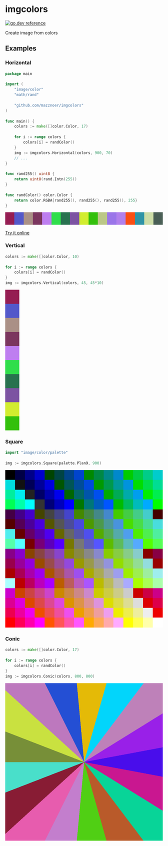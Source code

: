 # imgcolors

[![go.dev reference](https://img.shields.io/badge/go.dev-reference-007d9c?logo=go&logoColor=white&style=flat-square)](https://pkg.go.dev/github.com/mazznoer/imgcolors?tab=doc)

Create image from colors

## Examples

### Horizontal
```go
package main

import (
    "image/color"
    "math/rand"

    "github.com/mazznoer/imgcolors"
)

func main() {
    colors := make([]color.Color, 17)

    for i := range colors {
        colors[i] = randColor()
    }
    img := imgcolors.Horizontal(colors, 900, 70)
    // ...
}

func rand255() uint8 {
    return uint8(rand.Intn(255))
}

func randColor() color.Color {
    return color.RGBA{rand255(), rand255(), rand255(), 255}
}
```
![example output](/examples/horizontal.png "Example output")

[Try it online](https://play.golang.org/p/7zaL_OQ4Gbf)

### Vertical
```go
colors := make([]color.Color, 10)

for i := range colors {
    colors[i] = randColor()
}
img := imgcolors.Vertical(colors, 45, 45*10)
```
![example output](/examples/vertical.png "Example output")

### Square
```go
import "image/color/palette"

img := imgcolors.Square(palette.Plan9, 900)
```
![example output](/examples/square.png "Example output")

### Conic
```go
colors := make([]color.Color, 17)

for i := range colors {
    colors[i] = randColor()
}
img := imgcolors.Conic(colors, 800, 800)
```
![example output](/examples/conic.png "Example output")
